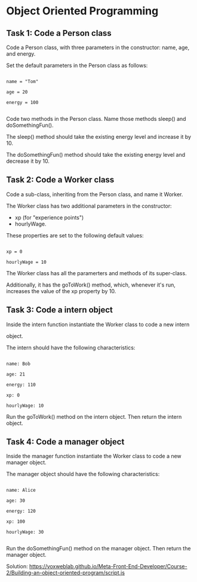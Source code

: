 # Object Oriented Programming

<h2>Task 1: Code a Person class</h2>
<p>Code a Person class, with three parameters in the constructor: name, age, and energy.</p>

<p>Set the default parameters in the Person class as follows:</p>
<p><code>
name = "Tom"<br>
age = 20<br>
energy = 100<br>
</code></p>

<p>Code two methods in the Person class. Name those methods sleep() and doSomethingFun().</p>

<p>The sleep() method should take the existing energy level and increase it by 10.</p>

<p>The doSomethingFun() method should take the existing energy level and decrease it by 10.</p>


<h2>Task 2: Code a Worker class</h2>
<p>Code a sub-class, inheriting from the Person class, and name it Worker.</p>

<p>The Worker class has two additional parameters in the constructor:</p>
<ul>
<li>xp (for "experience points")</li>
<li>hourlyWage.</li>
</ul>

<p>These properties are set to the following default values:</p>
<p><code>
xp = 0<br>
hourlyWage = 10
</code></p>

<p>The Worker class has all the paramerters and methods of its super-class.</p>

<p>Additionally, it has the goToWork() method, which, whenever it's run, increases the value of the xp property by 10.</p>


<h2>Task 3: Code a intern object</h2>
<p>Inside the intern function instantiate the Worker class to code a new intern </p>object.

<p>The intern should have the following characteristics:</p>
<p><code>
name: Bob<br>
age: 21<br>
energy: 110<br>
xp: 0<br>
hourlyWage: 10
</code></p>

<p>Run the goToWork() method on the intern object. Then return the intern object.</p>


<h2>Task 4: Code a manager object</h2>
<p>Inside the manager function instantiate the Worker class to code a new manager object.</p>

<p>The manager object should have the following characteristics:</p>
<p><code>
name: Alice<br>
age: 30<br>
energy: 120<br>
xp: 100<br>
hourlyWage: 30<br>
</code></p>

<p>Run the doSomethingFun() method on the manager object. Then return the manager object.</p>

Solution: https://voxweblab.github.io/Meta-Front-End-Developer/Course-2/Building-an-object-oriented-program/script.js